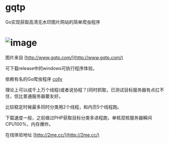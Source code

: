 # gqtp
Go实现获取高清无水印图片网站的简单爬虫程序

![image](https://github.com/bingoladen/gqtp/show.gif)
=====================
图片来自 [http://www.gqtp.com/](http://www.gqtp.com/) 

可下载release中的windows可执行程序体验。

依赖有名的Go爬虫程序 [colly](github.com/gocolly/colly) 

理论上可以成千上万个线程(或者说协程？)同时抓取，已测试目标服务器有点扛不住，但比普通服务器要友好。

比较稳定时候最多同时分类用2个线程，和内页5个线程跑。

下载速度一般，之前做过PHP获取目标分类多进程跑，单核双核服务器瞬间CPU100%，内存爆炸。

在线体验地址 [http://2me.cc/](http://2me.cc/) 

